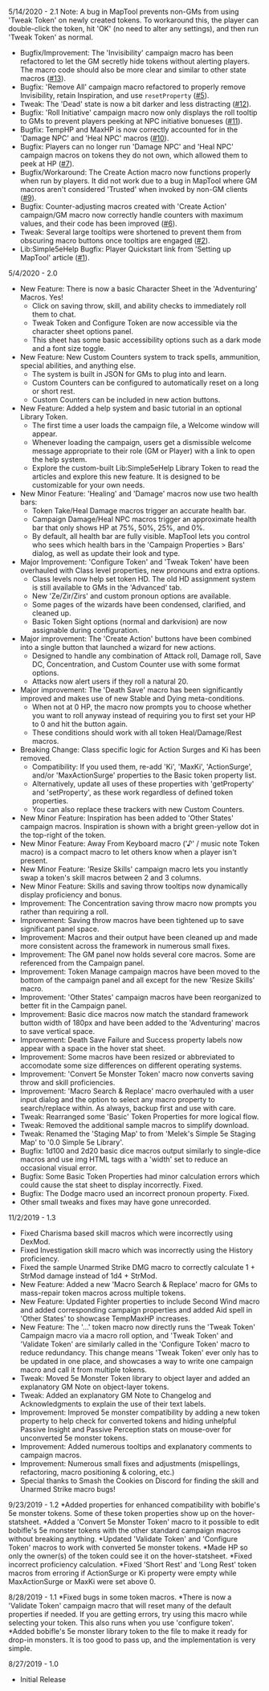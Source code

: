 5/14/2020 - 2.1
Note: A bug in MapTool prevents non-GMs from using 'Tweak Token' on newly created tokens. To workaround this, the player can double-click the token, hit 'OK' (no need to alter any settings), and then run 'Tweak Token' as normal.

* Bugfix/Improvement: The 'Invisibility' campaign macro has been refactored to let the GM secretly hide tokens without alerting players. The macro code should also be more clear and similar to other state macros ([#13](https://github.com/melek/Simple5e/issues/13)).
* Bugfix: 'Remove All' campaign macro refactored to properly remove Invisibility, retain Inspiration, and use `resetProperty` ([#5](https://github.com/melek/Simple5e/issues/5)).
* Tweak: The 'Dead' state is now a bit darker and less distracting ([#12](https://github.com/melek/Simple5e/issues/12)).
* Bugfix: 'Roll Initiative' campaign macro now only displays the roll tooltip to GMs to prevent players peeking at NPC initiative bonueses ([#11](https://github.com/melek/Simple5e/issues/11)).
* Bugfix: TempHP and MaxHP is now correctly accounted for in the 'Damage NPC' and 'Heal NPC' macros ([#10](https://github.com/melek/Simple5e/issues/10)).
* Bugfix: Players can no longer run 'Damage NPC' and 'Heal NPC' campaign macros on tokens they do not own, which allowed them to peek at HP ([#7](https://github.com/melek/Simple5e/issues/7)).
* Bugfix/Workaround: The Create Action macro now functions properly when run by players. It did not work due to a bug in MapTool where GM macros aren't considered 'Trusted' when invoked by non-GM clients ([#9](https://github.com/melek/Simple5e/issues/9)).
* Bugfix: Counter-adjusting macros created with 'Create Action' campaign/GM macro now correctly handle counters with maximum values, and their code has been improved ([#6](https://github.com/melek/Simple5e/issues/6)).
* Tweak: Several large tooltips were shortened to prevent them from obscuring macro buttons once tooltips are engaged ([#2](https://github.com/melek/Simple5e/issues/2)).
* Lib:Simple5eHelp Bugfix: Player Quickstart link from 'Setting up MapTool' article ([#1](https://github.com/melek/Simple5e/issues/1)).
   
5/4/2020 - 2.0
* New Feature: There is now a basic Character Sheet in the 'Adventuring' Macros. Yes!
   - Click on saving throw, skill, and ability checks to immediately roll them to chat.
   - Tweak Token and Configure Token are now accessible via the character sheet options panel.
   - This sheet has some basic accessibility options such as a dark mode and a font size toggle.
* New Feature: New Custom Counters system to track spells, ammunition, special abilities, and anything else. 
   - The system is built in JSON for GMs to plug into and learn.
   - Custom Counters can be configured to automatically reset on a long or short rest.
   - Custom Counters can be included in new action buttons.
* New Feature: Added a help system and basic tutorial in an optional Library Token. 
   - The first time a user loads the campaign file, a Welcome window will appear.
   - Whenever loading the campaign, users get a dismissible welcome message appropriate to their role (GM or Player) with a link to open the help system.
   - Explore the custom-built Lib:Simple5eHelp Library Token to read the articles and explore this new feature. It is designed to be customizable for your own needs.
* New Minor Feature: 'Healing' and 'Damage' macros now use two health bars:
   - Token Take/Heal Damage macros trigger an accurate health bar. 
   - Campaign Damage/Heal NPC macros trigger an approximate health bar that only shows HP at 75%, 50%, 25%, and 0%.
   - By default, all health bar are fully visible. MapTool lets you control who sees which health bars in the 'Campaign Properties &gt; Bars' dialog, as well as update their look and type.
* Major Improvement: 'Configure Token' and 'Tweak Token' have been overhauled with Class level properties, new pronouns and extra options.
   - Class levels now help set token HD. The old HD assignment system is still available to GMs in the 'Advanced' tab.
   - New 'Ze/Zir/Zirs' and custom pronoun options are available.
   - Some pages of the wizards have been condensed, clarified, and cleaned up.
   - Basic Token Sight options (normal and darkvision) are now assignable during configuration. 
* Major improvement: The 'Create Action' buttons have been combined into a single button that launched a wizard for new actions.
   - Designed to handle any combination of Attack roll, Damage roll, Save DC, Concentration, and Custom Counter use with some format options.
   - Attacks now alert users if they roll a natural 20.
* Major improvement: The 'Death Save' macro has been significantly improved and makes use of new Stable and Dying meta-conditions.
   - When not at 0 HP, the macro now prompts you to choose whether you want to roll anyway instead of requiring you to first set your HP to 0 and hit the button again.
   - These conditions should work with all token Heal/Damage/Rest macros. 
* Breaking Change: Class specific logic for Action Surges and Ki has been removed. 
   - Compatibility: If you used them, re-add 'Ki', 'MaxKi', 'ActionSurge', and/or 'MaxActionSurge' properties to the Basic token property list. 
   - Alternatively, update all uses of these properties with 'getProperty' and 'setProperty', as these work regardless of defined token properties.
   - You can also replace these trackers with new Custom Counters.
* New Minor Feature: Inspiration has been added to 'Other States' campaign macros. Inspiration is shown with a bright green-yellow dot in the top-right of the token.
* New Minor Feature: Away From Keyboard macro ('♪' / music note Token macro) is a compact macro to let others know when a player isn&#39;t present.
* New Minor Feature: 'Resize Skills' campaign macro lets you instantly swap a token&#39;s skill macros between 2 and 3 columns.
* New Minor Feature: Skills and saving throw tooltips now dynamically display proficiency and bonus.
* Improvement: The Concentration saving throw macro now prompts you rather than requiring a roll.
* Improvement: Saving throw macros have been tightened up to save significant panel space.
* Improvement: Macros and their output have been cleaned up and made more consistent across the framework in numerous small fixes. 
* Improvement: The GM panel now holds several core macros. Some are referenced from the Campaign panel.
* Improvement: Token Manage campaign macros have been moved to the bottom of the campaign panel and all except for the new 'Resize Skills' macro. 
* Improvement: 'Other States' campaign macros have been reorganized to better fit in the Campaign panel.
* Improvement: Basic dice macros now match the standard framework button width of 180px and have been added to the 'Adventuring' macros to save vertical space.
* Improvement: Death Save Failure and Success property labels now appear with a space in the hover stat sheet.
* Improvement: Some macros have been resized or abbreviated to accomodate some size differences on different operating systems.
* Improvement: 'Convert 5e Monster Token' macro now converts saving throw and skill proficiencies.
* Improvement: 'Macro Search & Replace' macro overhauled with a user input dialog and the option to select any macro property to search/replace within. As always, backup first and use with care.
* Tweak: Rearranged some 'Basic' Token Properties for more logical flow.
* Tweak: Removed the additional sample macros to simplify download.
* Tweak: Renamed the 'Staging Map' to from 'Melek&#39;s Simple 5e Staging Map' to '0.0 Simple 5e Library'. 
* Bugfix: 1d100 and 2d20 basic dice macros output similarly to single-dice macros and use img HTML tags with a 'width' set to reduce an occasional visual error.
* Bugfix: Some Basic Token Properties had minor calculation errors which could cause the stat sheet to display incorrectly. Fixed.
* Bugfix: The Dodge macro used an incorrect pronoun property. Fixed.
* Other small tweaks and fixes may have gone unrecorded.

11/2/2019 - 1.3
* Fixed Charisma based skill macros which were incorrectly using DexMod.
* Fixed Investigation skill macro which was incorrectly using the History proficiency.
* Fixed the sample Unarmed Strike DMG macro to correctly calculate 1 + StrMod damage instead of 1d4 + StrMod.
* New Feature: Added a new 'Macro Search & Replace' macro for GMs to mass-repair token macros across multiple tokens.
* New Feature: Updated Fighter properties to include Second Wind macro and added corresponding campaign properties and added Aid spell in 'Other States' to showcase TempMaxHP increases.
* New Feature: The '...' token macro now directly runs the 'Tweak Token' Campaign macro via a macro roll option, and  'Tweak Token' and 'Validate Token' are similarly called in the 'Configure Token' macro to reduce redundancy. This change means 'Tweak Token' ever only has to be updated in one place, and showcases a way to write one campaign macro and call it from multiple tokens.
* Tweak: Moved 5e Monster Token library to object layer and added an explanatory GM Note on object-layer tokens.
* Tweak: Added an explanatory GM Note to Changelog and Acknowledgments to explain the use of their text labels.
* Improvement: Improved 5e monster compatibility by adding a new token property to help check for converted tokens and hiding unhelpful Passive Insight and Passive Perception stats on mouse-over for unconverted 5e monster tokens.
* Improvement: Added numerous tooltips and explanatory comments to campaign macros.
* Improvement: Numerous small fixes and adjustments (mispellings, refactoring, macro positioning & coloring, etc.)
* Special thanks to Smash the Cookies on Discord for finding the skill and Unarmed Strike macro bugs!

9/23/2019 - 1.2
*Added properties for enhanced compatibility with bobifle&#39;s 5e monster tokens. Some of these token properties show up on the hover-statsheet.
*Added a 'Convert 5e Monster Token' macro to it possible to edit bobifle&#39;s 5e monster tokens with the other standard campaign macros without breaking anything.
*Updated 'Validate Token' and 'Configure Token' macros to work with converted 5e monster tokens.
*Made HP so only the owner(s) of the token could see it on the hover-statsheet.
*Fixed incorrect proficiency calculation.
*Fixed 'Short Rest' and 'Long Rest' token macros from erroring if ActionSurge or Ki property were empty while MaxActionSurge or MaxKi were set above 0.

8/28/2019 - 1.1
*Fixed bugs in some token macros.
*There is now a 'Validate Token' campaign macro that will reset many of the default properties if needed. If you are getting errors, try using this macro while selecting your token. This also runs when you use 'configure token'.
*Added bobifle&#39;s 5e monster library token to the file to make it ready for drop-in monsters. It is too good to pass up, and the implementation is very simple.

8/27/2019 - 1.0
* Initial Release
